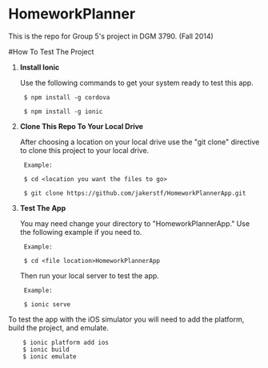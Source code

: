 HomeworkPlanner
===============

This is the repo for Group 5's project in DGM 3790. (Fall 2014)

#How To Test The Project

1. **Install Ionic**

    Use the following commands to get your system ready to test this app.
        
        $ npm install -g cordova
        
        $ npm install -g ionic
        

2. **Clone This Repo To Your Local Drive**

    After choosing a location on your local drive use the "git clone" directive to clone this project to your local drive.
    
        Example:
        
        $ cd <location you want the files to go>
        
        $ git clone https://github.com/jakerstf/HomeworkPlannerApp.git
      
       

3. **Test The App**
    
    You may need change your directory to "HomeworkPlannerApp." Use the following example if you need to.
        
        Example:
        
        $ cd <file location>HomeworkPlannerApp
        
    Then run your local server to test the app.
        
        Example:
        
        $ ionic serve

  To test the app with the iOS simulator you will need to add the platform, build the project, and emulate.
    
        $ ionic platform add ios
        $ ionic build
        $ ionic emulate
        
        
        
        
        
        
        
        
        


